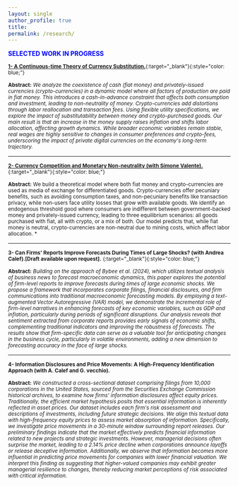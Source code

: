 ```yaml
---
layout: single
author_profile: true 
title: 
permalink: /research/
---
```

<span style="color:blue"> **SELECTED WORK IN PROGRESS** </span> 


 <sub>[**1- A Continuous-time Theory of Currency Substitution.**](https://kensleyblaise.github.io/assets/files/kensley_blaise_currency_substitution.pdf){:target="_blank"}{:style="color: blue;"}</sub>

 <sub> **Abstract:** </sub>
 <sub> *We analyze the coexistence of cash (fiat money) and privately-issued currencies (crypto-currencies) in a dynamic model where all factors of production are paid in fiat money. This introduces a cash-in-advance constraint that affects both consumption and investment, leading to non-neutrality of money. Crypto-currencies add distortions through labor reallocation and transaction fees. Using flexible utility specifications, we explore the impact of substitutability between money and crypto-purchased goods. Our main result is that an increase in the money supply raises inflation and shifts labor allocation, affecting growth dynamics. While broader economic variables remain stable, real wages are highly sensitive to changes in consumer preferences and crypto-fees, underscoring the impact of private digital currencies on the economy's long-term trajectory.* </sub>   
  
 ---

  <sub>[**2- Currency Competition and Monetary Non-neutrality (with Simone Valente).**](https://kensleyblaise.github.io/assets/files/blaise_valente_static_substitution.pdf){:target="_blank"}{:style="color: blue;"}</sub>

 <sub> **Abstract:** </sub>
 <sub> We build a theoretical model where both fiat money and crypto-currencies are used as media of exchange for differentiated goods. Crypto-currencies offer pecuniary benefits, such as avoiding consumption taxes, and non-pecuniary benefits like transaction privacy, while non-users face utility losses that grow with available goods. We identify an endogenous threshold good where consumers are indifferent between government-backed money and privately-issued currency, leading to three equilibrium scenarios: all goods purchased with fiat, all with crypto, or a mix of both. Our model predicts that, while fiat money is neutral, crypto-currencies are non-neutral due to mining costs, which affect labor allocation. * </sub>   

  ---
 
  <sub>**3- Can Firms' Reports Improve Forecasts During Times of Large Shocks? (with Andrea Calef).[Draft available upon request].** {:target="_blank"}{:style="color: blue;"}</sub>

 <sub> **Abstract:** </sub>
 <sub> *Building on the approach of Bybee et al. (2024), which utilizes textual analysis of business news to forecast macroeconomic dynamics, this paper explores the potential of firm-level reports to improve forecasts during times of large economic shocks. We propose a framework that incorporates corporate filings, financial disclosures, and firm communications into traditional macroeconomic forecasting models. By employing a text-augmented Vector Autoregressive (VAR) model, we demonstrate the incremental role of firm-level narratives in enhancing forecasts of key economic variables, such as GDP and inflation, particularly during periods of significant disruptions. Our analysis reveals that sentiment extracted from corporate reports provides early signals of economic shifts, complementing traditional indicators and improving the robustness of forecasts. The results show that firm-specific data can serve as a valuable tool for anticipating changes in the business cycle, particularly in volatile environments, adding a new dimension to forecasting accuracy in the face of large shocks.* </sub>  
  
 ---
 
  <sub>**4- Information Disclosures and Price Movements: A High-Frequency Identification Approach (with A. Calef and G. vecchio).**</sub>

 <sub> **Abstract:** </sub>
 <sub> *We constructed a cross-sectional dataset comprising filings from 10,000 corporations in the United States, sourced from the Securities Exchange Commission historical archives, to examine how firms' information disclosures affect equity prices. Traditionally, the efficient market hypothesis posits that essential information is inherently reflected in asset prices. Our dataset includes each firm's risk assessment and descriptions of investments, including future strategic decisions. We align this textual data with high-frequency equity prices to assess market absorption of information. Specifically, we investigate price movements in a 30-minute window surrounding report releases. Our preliminary findings indicate that the market effectively predicts financial information related to new projects and strategic investments. However, managerial decisions often surprise the market, leading to a 2.14\% price decline when corporations announce layoffs or release deceptive information. Additionally, we observe that information becomes more influential in predicting price movements for companies with lower financial valuation. We interpret this finding as suggesting that higher-valued companies may exhibit greater managerial resilience to changes, thereby reducing market perceptions of risk associated with critical information.* </sub>  
